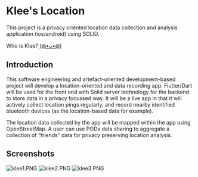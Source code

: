 # Klee's Location

This project is a privacy oriented location data collection and analysis application (ios/android) using SOLID.  

Who is Klee? [(◍•ᴗ•◍)](https://www.youtube.com/watch?v=KrNUrgaOsCc)

## Introduction

This software engineering and artefact-oriented development-based project will develop a location-oriented and data recording app. Flutter/Dart will be used for the front end with Solid server technology for the backend to store data in a privacy focussed way. It will be a live app in that it will actively collect location pings regularly, and record nearby identified bluetooth devices (as the location-based data for example).

The location data collected by the app will be mapped within the app using OpenStreetMap. A user can use PODs data sharing to aggregate a collection of “friends” data for privacy preserving location analysis.

## Screenshots

![klee1.PNG](https://s2.loli.net/2023/01/12/cmSlY5Wt6KkChfn.png)
![klee2.PNG](https://s2.loli.net/2023/01/12/p4UuIYWP6lQqzKm.png)
![klee3.PNG](https://s2.loli.net/2023/01/12/XlnIjrQFEGuPi1O.png)
